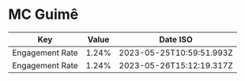 # MC Guimê

| Key             | Value | Date ISO                 |
| --------------- | ----- | ------------------------ |
| Engagement Rate | 1.24% | 2023-05-25T10:59:51.993Z |
| Engagement Rate | 1.24% | 2023-05-26T15:12:19.317Z |